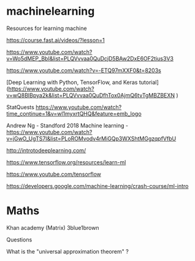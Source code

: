 # machinelearning
Resources for learning machine


https://course.fast.ai/videos/?lesson=1

https://www.youtube.com/watch?v=Wo5dMEP_BbI&list=PLQVvvaa0QuDcjD5BAw2DxE6OF2tius3V3

https://www.youtube.com/watch?v=-ETQ97mXXF0&t=8203s

[Deep Learning with Python, TensorFlow, and Keras tutorial]
(https://www.youtube.com/watch?v=wQ8BIBpya2k&list=PLQVvvaa0QuDfhTox0AjmQ6tvTgMBZBEXN )

StatQuests https://www.youtube.com/watch?time_continue=1&v=wl1myxrtQHQ&feature=emb_logo

Andrew Ng - Standford 2018 Machine learning - https://www.youtube.com/watch?v=jGwO_UgTS7I&list=PLoROMvodv4rMiGQp3WXShtMGgzqpfVfbU


http://introtodeeplearning.com/

https://www.tensorflow.org/resources/learn-ml

https://www.youtube.com/tensorflow

https://developers.google.com/machine-learning/crash-course/ml-intro

# Maths

Khan academy (Matrix)
3blue1brown


Questions

What is the "universal approximation theorem" ?
